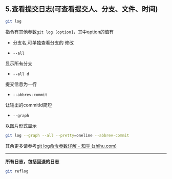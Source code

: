 ## 5.查看提交日志(可查看提交人、分支、文件、时间)

```bash
git log
```

指令有其他参数`git log [option]`，其中option的值有

- 分支名,可单独查看分支的 修改

- `--all`

显示所有分支

- `--all d`

提交信息为一行

- `--abbrev-commit`

让输出的commitId简短

- `--graph`

以图片形式显示

```bash
git log --graph --all --pretty=oneline --abbrev-commit
```



其余更多请参考[git log命令参数详解 - 知乎 (zhihu.com)](https://zhuanlan.zhihu.com/p/629756328)

---



**所有日志，包括回退的日志**

```bash
git reflog
```
